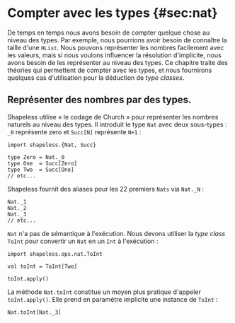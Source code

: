 # Compter avec les types {#sec:nat}

De temps en temps nous avons besoin de compter quelque chose au niveau des types.
Par exemple, nous pourrions avoir besoin de connaître la taille d'une `HList`.
Nous pouvons représenter les nombres facilement avec les valeurs,
mais si nous voulons influencer la résolution d'implicite,
nous avons besoin de les représenter au niveau des types.
Ce chapitre traite des théories qui permettent de compter avec les types,
et nous fournirons quelques cas d'utilisation pour la déduction de *type classes*.

## Représenter des nombres par des types.

Shapeless utilise « le codage de Church » pour représenter
les nombres naturels au niveau des types.
Il introduit le type `Nat` avec deux sous-types :
`_0` représente zero
et `Succ[N]` représente `N+1` :

```tut:book:silent
import shapeless.{Nat, Succ}

type Zero = Nat._0
type One  = Succ[Zero]
type Two  = Succ[One]
// etc...
```

Shapeless fournit des aliases pour les 22 premiers `Nats` via `Nat._N` :

```tut:book:silent
Nat._1
Nat._2
Nat._3
// etc...
```

`Nat` n'a pas de sémantique à l'exécution.
Nous devons utiliser la *type class* `ToInt` pour convertir un `Nat`
en un `Int` à l'exécution :

```tut:book:silent
import shapeless.ops.nat.ToInt

val toInt = ToInt[Two]
```

```tut:book
toInt.apply()
```

La méthode `Nat.toInt` constitue un moyen plus pratique d'appeler `toInt.apply()`.
Elle prend en paramètre implicite une instance de `ToInt` :

```tut:book
Nat.toInt[Nat._3]
```
